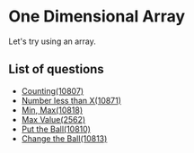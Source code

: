 One Dimensional Array
====================
Let's try using an array.

List of questions
------------------

- [Counting(10807)](https://github.com/yoru4890/coding_test/blob/main/baekjoon/one-dimensional%20array/10807.md)
- [Number less than X(10871)](https://github.com/yoru4890/coding_test/blob/main/baekjoon/one-dimensional%20array/10871.md)
- [Min, Max(10818)](https://github.com/yoru4890/coding_test/blob/main/baekjoon/one-dimensional%20array/10818.md)
- [Max Value(2562)](https://github.com/yoru4890/coding_test/blob/main/baekjoon/one-dimensional%20array/2562.md)
- [Put the Ball(10810)](https://github.com/yoru4890/coding_test/blob/main/baekjoon/one-dimensional%20array/10810.md)
- [Change the Ball(10813)](https://github.com/yoru4890/coding_test/blob/main/baekjoon/one-dimensional%20array/10813.md)

